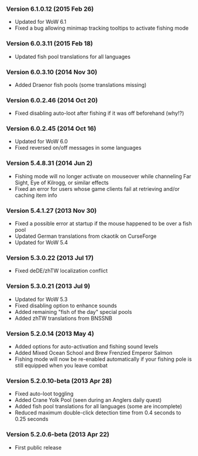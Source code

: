 ### Version 6.1.0.12 (2015 Feb 26)

* Updated for WoW 6.1
* Fixed a bug allowing minimap tracking tooltips to activate fishing mode

### Version 6.0.3.11 (2015 Feb 18)

* Updated fish pool translations for all languages

### Version 6.0.3.10 (2014 Nov 30)

* Added Draenor fish pools (some translations missing)

### Version 6.0.2.46 (2014 Oct 20)

* Fixed disabling auto-loot after fishing if it was off beforehand (why!?)

### Version 6.0.2.45 (2014 Oct 16)

* Updated for WoW 6.0
* Fixed reversed on/off messages in some languages

### Version 5.4.8.31 (2014 Jun 2)

* Fishing mode will no longer activate on mouseover while channeling Far Sight, Eye of Kilrogg, or similar effects
* Fixed an error for users whose game clients fail at retrieving and/or caching item info

### Version 5.4.1.27 (2013 Nov 30)

* Fixed a possible error at startup if the mouse happened to be over a fish pool
* Updated German translations from ckaotik on CurseForge
* Updated for WoW 5.4

### Version 5.3.0.22 (2013 Jul 17)

* Fixed deDE/zhTW localization conflict

### Version 5.3.0.21 (2013 Jul 9)

* Updated for WoW 5.3
* Fixed disabling option to enhance sounds
* Added remaining "fish of the day" special pools
* Added zhTW translations from BNSSNB

### Version 5.2.0.14 (2013 May 4)

* Added options for auto-activation and fishing sound levels
* Added Mixed Ocean School and Brew Frenzied Emperor Salmon
* Fishing mode will now be re-enabled automatically if your fishing pole is still equipped when you leave combat

### Version 5.2.0.10-beta (2013 Apr 28)

* Fixed auto-loot toggling
* Added Crane Yolk Pool (seen during an Anglers daily quest)
* Added fish pool translations for all languages (some are incomplete)
* Reduced maximum double-click detection time from 0.4 seconds to 0.25 seconds

### Version 5.2.0.6-beta (2013 Apr 22)

* First public release
